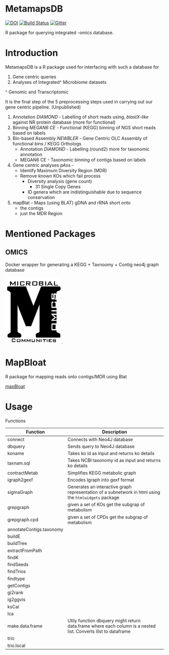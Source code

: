 MetamapsDB
========
[![DOI](https://zenodo.org/badge/19045/etheleon/metamaps.svg)](https://zenodo.org/badge/latestdoi/19045/etheleon/metamaps)
[![Build Status](https://travis-ci.org/etheleon/MetamapsDB.svg?branch=master)](https://travis-ci.org/etheleon/MetamapsDB)
[![Gitter](https://badges.gitter.im/metamaps.png)](https://gitter.im/etheleon/metamaps)

R package for querying integrated -omics database.

# Introduction

MetamapsDB is a R package used for interfacing with such a database for

1. Gene centric queries 
2. Analyses of Integrated^ Microbiome datasets

^ Genomic and Transcriptomic

It is the final step of the 5 preprocessing steps used in carrying out our gene centric pipeline. (Unpublished)

1. Annotation _DIAMOND_ - Labelling of short reads using, _blastX-like_ against NR protein database (more for functional)
2. Binning _MEGAN6 CE_ - Functional (KEGG) binning of NGS short reads based on labels
3. Bin-based Assembly _NEWBLER_ - Gene Centric OLC Assembly of functional bins / KEGG Orthologs
    * Annotation _DIAMOND_ - Labelling (round2) more for taxonomic annotation 
    * MEGAN6 CE - Taxonomic binning of contigs based on labels
4. Gene centric analyses _pAss_ -
    * Identify Maximum Diversity Region (MDR)
    * Remove known KOs which fail process
        * Diversity analysis (gene count)
            * 31 Single Copy Genes
        * ID genera which are indistinguishable due to sequence conservation
4. mapBlat - Maps (using BLAT) gDNA and rRNA short onto 
    * the contigs
    * just the MDR Region

# Mentioned Packages

## OMICS

Docker wrapper for generating a KEGG + Taxnoomy + Contig neo4j graph database

[![MetamapsDB](./thumbnail.png)](https://github.com/etheleon/omics).

# MapBloat

R package for mapping reads onto contigs/MDR using Blat

[mapBloat](https://github.com/etheleon/mapblat)

# Usage

Functions

| Function | Description |
| --- | --- |
| connect | Connects with Neo4J database |
| dbquery| Sends query to Neo4J database |
| koname | Takes ko id as input and returns ko details |
| taxnam.sql | Takes NCBI taxonomy id as input and returns ko details |
| contractMetab | Simplifies KEGG metabolic graph |
| igraph2gexf | Encodes Igraph into gexf format |
| sigmaGraph| Generates an interactive graph representation of a subnetwork in html using the `htmlwidgets` package|
| grepgraph | given a set of KOs get the subgrap of metabolism |
| grepgraph.cpd | given a set of CPDs get the subgrap of metabolism |
| annotateContigs.taxonomy | |
| buildE||
| buildTree||
| extractFromPath||
| findK||
| findSeeds||
| findTrios||
| findtype||
| getContigs||
| gi2rank||
| ig2ggvis||
| ksCal||
| lca||
| make.data.frame | Utily function dbquery might return data.frame where each column is a nested list. Converts lilst to dataframe|
| trio||
| trio.local||
